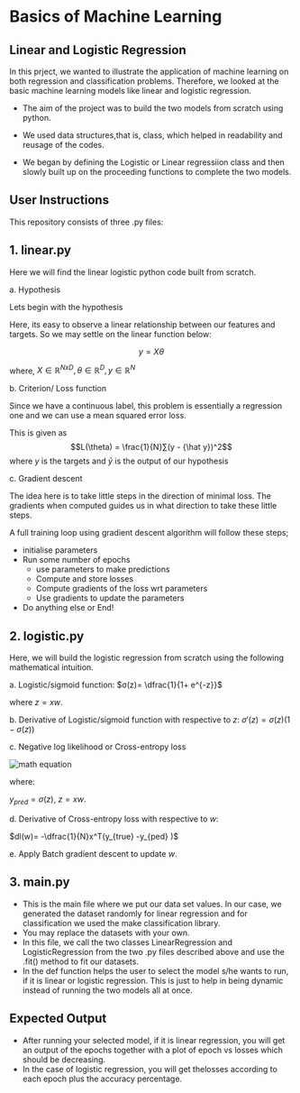 # <color> Basics of Machine Learning </color>
## Linear and Logistic Regression

In this prject, we wanted to illustrate the application of machine learning on both regression and classification problems.
Therefore, we looked at the basic machine learning models like linear  and logistic regression.


- The aim of the project was to build the two models from scratch using python.

- We used data structures,that is, class, which helped in readability and reusage of the codes.

- We began by defining the Logistic or Linear regressiion class and then slowly built up on the proceeding functions to complete the two models.
  
## User Instructions
This repository consists of three .py files:

## 1. linear.py

Here we will find the linear logistic python code built from scratch.

a. Hypothesis
   
Lets begin with the hypothesis

Here, its easy to observe a linear relationship between our features and targets. So we may settle on the linear function below:

$$y = X\theta$$

where, $X \in \mathbb{R}^{N x D}, \theta \in \mathbb{R}^{D}, y \in \mathbb{R}^N$

b. Criterion/ Loss function
   
Since we have a continuous label, this problem is essentially a regression one and we can use a mean squared error loss.

This is given as $$L(\theta) = \frac{1}{N}∑(y - {\hat y})^2$$
where $y$ is the targets and $\bar y$ is the output of our hypothesis

c. Gradient descent

The idea here is to take little steps in the direction of minimal loss. The gradients when computed guides us in what direction to take these little steps.

A full training loop using gradient descent algorithm will follow these steps;
- initialise parameters
- Run some number of epochs
  - use parameters to make predictions
  - Compute and store losses
  - Compute gradients of the loss wrt parameters
  - Use gradients to update the parameters
- Do anything else or End!

 ## 2. logistic.py

Here, we will build the logistic regression from scratch using the following mathematical intuition.

a. Logistic/sigmoid function:
$σ(z)= \dfrac{1}{1+ e^{-z}}$

where  $z= x w$.

b. Derivative of Logistic/sigmoid function with respective to $z$:
$σ'(z)= σ(z)(1-σ(z))$

c. Negative log likelihood or Cross-entropy loss

![math equation](https://quicklatex.com/cache3/e4/ql_95c5f71e61d6398d0bd114805caa3ae4_l3.png)



where:

 $y_{pred}= σ(z)$, $z= xw$.

d. Derivative of Cross-entropy loss with respective to $w$:

$dl(w)= -\dfrac{1}{N}x^T(y_{true} -y_{ped} )$

e. Apply Batch gradient descent to update $w$.

## 3. main.py

- This is the main file where we put our data set values. In our case, we generated the dataset randomly for linear regression and for classification we used the make classification library.
- You may replace the datasets with your own.
- In this file, we call the two classes LinearRegression and LogisticRegression from the two .py files described above and use the .fit() method to fit our datasets.
- In the def function helps the user to select the model s/he wants to run, if it is linear or logistic regression. This is just to help in being dynamic instead of running the two models all at once.

## Expected Output
  
- After running your selected model, if it is linear regression, you will get an output of the epochs together with a plot of epoch vs losses which should be decreasing.
- In the case of logistic regression, you will get thelosses according to each epoch plus the accuracy percentage.

